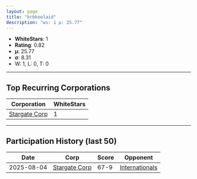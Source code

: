 ```yaml
---
layout: page
title: "brbkoolaid"
description: "ws: 1 μ: 25.77"
---
```

- **WhiteStars**: 1
- **Rating**: 0.82
- **μ**: 25.77  
- **σ**: 8.31
- W: 1, L: 0, T: 0

---

## Top Recurring Corporations

| Corporation | WhiteStars |
| --- | --- |
| [Stargate Corp](https://ws.tsl.rocks/corp/b698cd0d86be60954a4b995f79fffe102a71c350e47fbdc2a5827f0ed0ca455d/) | 1 |

---

## Participation History (last 50)

| Date | Corp | Score | Opponent |
| --- | --- | --- | --- |
| 2025-08-04 | [Stargate Corp](https://ws.tsl.rocks/corp/b698cd0d86be60954a4b995f79fffe102a71c350e47fbdc2a5827f0ed0ca455d/) | 67-9 | [Internationals](https://ws.tsl.rocks/corp/7ddbb3c057311d12ecc582b5767dc061653f6b7769ea81f82c752ec258aff6cc/) |